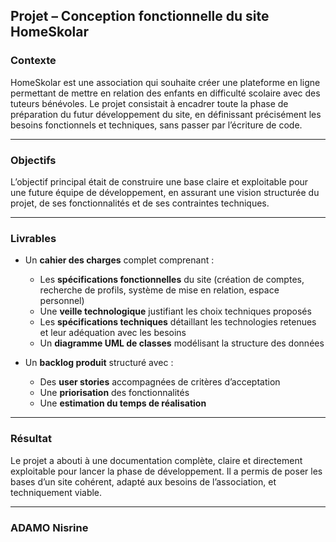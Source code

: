## Projet – Conception fonctionnelle du site HomeSkolar

### Contexte

HomeSkolar est une association qui souhaite créer une plateforme en ligne permettant de mettre en relation des enfants en difficulté scolaire avec des tuteurs bénévoles. Le projet consistait à encadrer toute la phase de préparation du futur développement du site, en définissant précisément les besoins fonctionnels et techniques, sans passer par l’écriture de code.

---

### Objectifs

L’objectif principal était de construire une base claire et exploitable pour une future équipe de développement, en assurant une vision structurée du projet, de ses fonctionnalités et de ses contraintes techniques.

---

### Livrables

* Un **cahier des charges** complet comprenant :

  * Les **spécifications fonctionnelles** du site (création de comptes, recherche de profils, système de mise en relation, espace personnel)
  * Une **veille technologique** justifiant les choix techniques proposés
  * Les **spécifications techniques** détaillant les technologies retenues et leur adéquation avec les besoins
  * Un **diagramme UML de classes** modélisant la structure des données

* Un **backlog produit** structuré avec :

  * Des **user stories** accompagnées de critères d’acceptation
  * Une **priorisation** des fonctionnalités
  * Une **estimation du temps de réalisation**

---

### Résultat

Le projet a abouti à une documentation complète, claire et directement exploitable pour lancer la phase de développement. Il a permis de poser les bases d’un site cohérent, adapté aux besoins de l’association, et techniquement viable.

---

### ADAMO Nisrine
